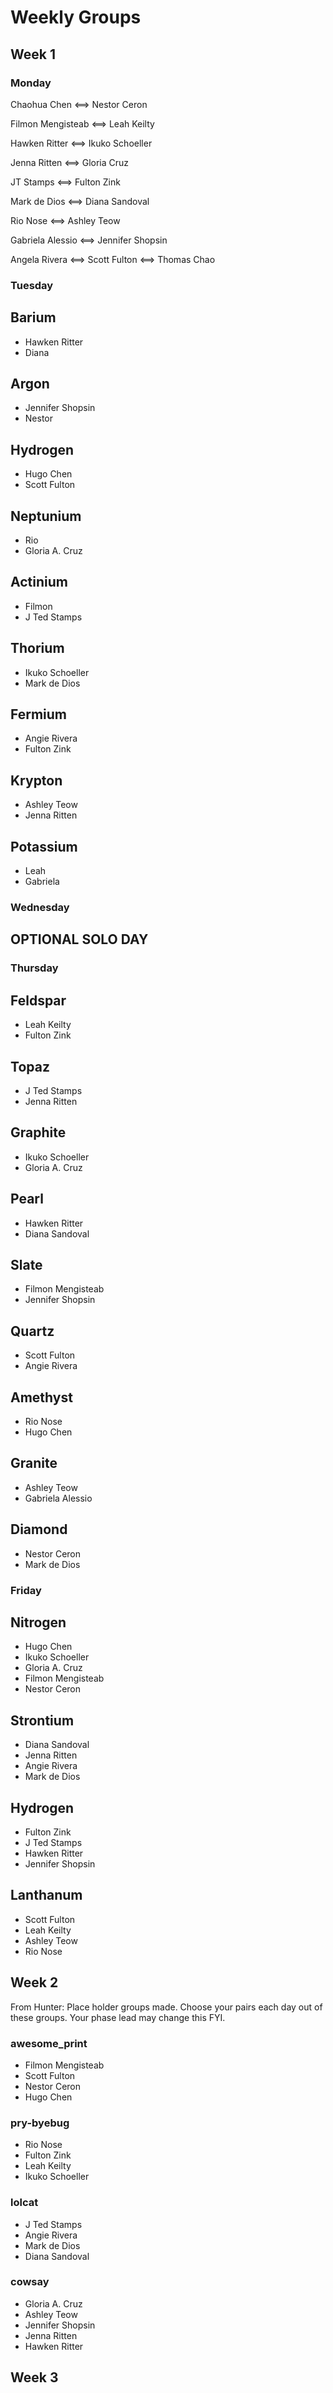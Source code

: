 # Weekly Groups

## Week 1

### Monday

Chaohua Chen <==> Nestor Ceron

Filmon Mengisteab <==> Leah Keilty

Hawken Ritter <==> Ikuko Schoeller

Jenna Ritten <==> Gloria Cruz

JT Stamps <==> Fulton Zink

Mark de Dios <==> Diana Sandoval

Rio Nose <==> Ashley Teow

Gabriela Alessio <==> Jennifer Shopsin

Angela Rivera <==> Scott Fulton <==> Thomas Chao

### Tuesday

 ## Barium
  * Hawken Ritter
  * Diana
  
  ## Argon
  * Jennifer Shopsin
  * Nestor
  
  ## Hydrogen
  * Hugo Chen
  * Scott Fulton
  
  ## Neptunium
  * Rio
  * Gloria A. Cruz
  
  ## Actinium
  * Filmon
  * J Ted Stamps
  
  ## Thorium
  * Ikuko Schoeller
  * Mark de Dios
  
  ## Fermium
  * Angie Rivera
  * Fulton Zink
  
  ## Krypton
  * Ashley Teow
  * Jenna Ritten
  
  ## Potassium
  * Leah
  * Gabriela
  
  
### Wednesday
## OPTIONAL SOLO DAY

### Thursday

## Feldspar
* Leah Keilty
* Fulton Zink

## Topaz
* J Ted Stamps
* Jenna Ritten

## Graphite
* Ikuko Schoeller
* Gloria A. Cruz

## Pearl
* Hawken Ritter
* Diana Sandoval

## Slate
* Filmon Mengisteab
* Jennifer Shopsin

## Quartz
* Scott Fulton
* Angie Rivera

## Amethyst
* Rio Nose
* Hugo Chen

## Granite
* Ashley Teow
* Gabriela Alessio

## Diamond
* Nestor Ceron
* Mark de Dios

### Friday

## Nitrogen
 * Hugo Chen
 * Ikuko Schoeller
 * Gloria A. Cruz
 * Filmon Mengisteab
 * Nestor Ceron

 ## Strontium
 * Diana Sandoval
 * Jenna Ritten
 * Angie Rivera
 * Mark de Dios

 ## Hydrogen
 * Fulton Zink
 * J Ted Stamps
 * Hawken Ritter
 * Jennifer Shopsin

 ## Lanthanum
 * Scott Fulton
 * Leah Keilty
 * Ashley Teow
 * Rio Nose

## Week 2

From Hunter: Place holder groups made. Choose your pairs each day out of these groups. Your phase lead may change this FYI.

### awesome_print
  * Filmon Mengisteab
  * Scott Fulton
  * Nestor Ceron
  * Hugo Chen
  
### pry-byebug
  * Rio Nose
  * Fulton Zink
  * Leah Keilty
  * Ikuko Schoeller
  
### lolcat
  * J Ted Stamps
  * Angie Rivera
  * Mark de Dios
  * Diana Sandoval
  
### cowsay
  * Gloria A. Cruz
  * Ashley Teow
  * Jennifer Shopsin
  * Jenna Ritten
  * Hawken Ritter
  

## Week 3
